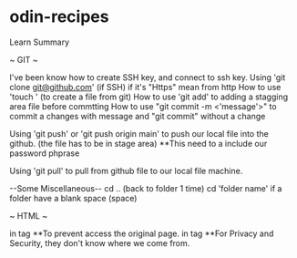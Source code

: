 # odin-recipes

Learn Summary

~ GIT ~

I've been know how to create SSH key, and connect to ssh key.
Using 'git clone git@github.com' (if SSH) if it's "Https" mean from http
How to use 'touch <file>' (to create a file from git)
How to use 'git add' to adding a stagging area file before commtting
How to use "git commit -m <'message'>" to commit a changes with message and "git commit" without a change


Using 'git push' or 'git push origin main' to push our local file into the github. (the file has to be in stage area) **This need to a include our password phprase

Using 'git pull' to pull from github file to our local file machine.

--Some Miscellaneous--
cd .. (back to folder 1 time)
cd 'folder name' if a folder have a blank space (space)


~ HTML ~

in tag <a href="" rel="noopener"> </a> **To prevent access the original page.
in tag <a href="" rel="noreferrer"></a> **For Privacy and Security, they don't know where we come from.